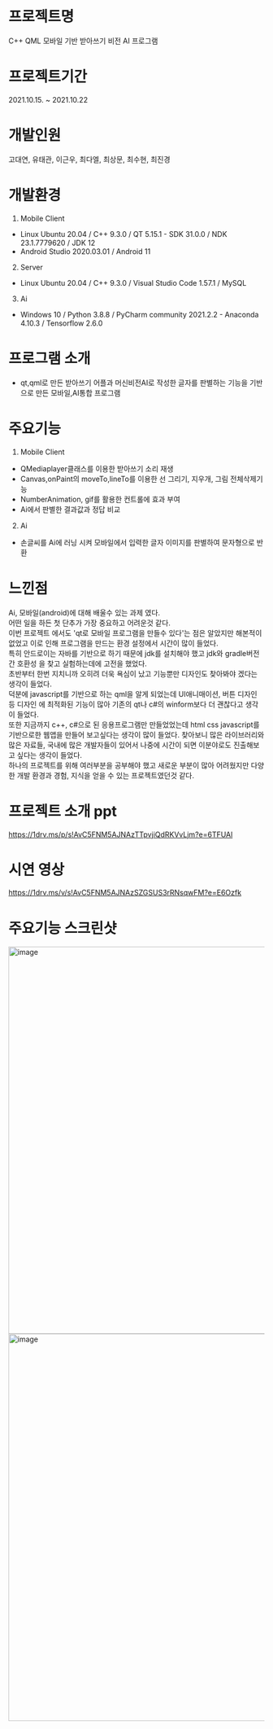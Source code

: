 # 프로젝트명
C++ QML 모바일 기반 받아쓰기 비전 AI 프로그램
# 프로젝트기간
2021.10.15. ~ 2021.10.22
# 개발인원
고대연, 유태관, 이근우, 최다엘, 최상문, 최수현, 최진경
# 개발환경
1. Mobile Client
- Linux Ubuntu 20.04 / C++ 9.3.0 / QT 5.15.1 - SDK 31.0.0 / NDK 23.1.7779620 / JDK 12
- Android Studio 2020.03.01 / Android 11
2. Server
- Linux Ubuntu 20.04 / C++ 9.3.0 / Visual Studio Code 1.57.1 / MySQL
3. Ai
- Windows 10 / Python 3.8.8 / PyCharm community 2021.2.2 - Anaconda 4.10.3 / Tensorflow 2.6.0
# 프로그램 소개
- qt,qml로 만든 받아쓰기 어플과 머신비전AI로 작성한 글자를 판별하는 기능을 기반으로 만든 모바일,AI통합 프로그램
# 주요기능
1. Mobile Client
- QMediaplayer클래스를 이용한 받아쓰기 소리 재생
- Canvas,onPaint의 moveTo,lineTo를 이용한 선 그리기, 지우개, 그림 전체삭제기능
- NumberAnimation, gif를 활용한 컨트롤에 효과 부여
- Ai에서 판별한 결과값과 정답 비교
2. Ai
- 손글씨를 Ai에 러닝 시켜 모바일에서 입력한 글자 이미지를 판별하여 문자형으로 반환
# 느낀점
Ai, 모바일(android)에 대해 배울수 있는 과제 였다.   
어떤 일을 하든 첫 단추가 가장 중요하고 어려운것 같다.  
이번 프로젝트 에서도 'qt로 모바일 프로그램을 만들수 있다'는 점은 알았지만 해본적이 없었고 이로 인해 프로그램을 만드는 환경 설정에서 시간이 많이 들었다.   
특히 안드로이는 자바를 기반으로 하기 때문에 jdk를 설치해야 했고 jdk와 gradle버전간 호환성 을 찾고 실험하는데에 고전을 했었다.   
초반부터 한번 지치니까 오히려 더욱 욕심이 났고 기능뿐만 디자인도 찾아봐야 겠다는 생각이 들었다.   
덕분에 javascript를 기반으로 하는 qml을 알게 되었는데 UI애니매이션, 버튼 디자인 등 디자인 에 최적화된 기능이 많아 기존의 qt나 c#의 winform보다 더 괜찮다고 생각이 들었다.   
또한 지금까지 c++, c#으로 된 응용프로그램만 만들었었는데 html css javascript를 기반으로한 웹앱을 만들어 보고싶다는 생각이 많이 들었다. 찾아보니 많은 라이브러리와 많은 자료들, 국내에 많은 개발자들이 있어서 나중에 시간이 되면 이분야로도 진출해보고 싶다는 생각이 들었다.    
하나의 프로젝트를 위해 여러부분을 공부해야 했고 새로운 부분이 많아 어려웠지만 다양한 개발 환경과 경험, 지식을 얻을 수 있는 프로젝트였던것 같다.   
# 프로젝트 소개 ppt
https://1drv.ms/p/s!AvC5FNM5AJNAzTTpvjiQdRKVvLjm?e=6TFUAl
# 시연 영상
https://1drv.ms/v/s!AvC5FNM5AJNAzSZGSUS3rRNsqwFM?e=E6Ozfk
# 주요기능 스크린샷
<img width="761" alt="image" src="https://user-images.githubusercontent.com/86215246/208306749-26748366-9145-4a7f-ad89-81e1d4e33e12.png">
<img width="761" alt="image" src="https://user-images.githubusercontent.com/86215246/208306754-fa622286-6825-44a8-826b-8ddc24b732c3.png">

